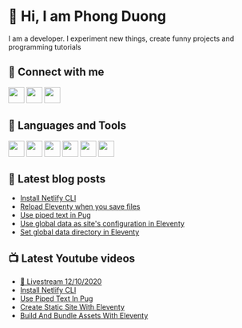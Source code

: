 # 👋 Hi, I am Phong Duong

I am a developer. I experiment new things, create funny projects and programming tutorials

## 🔗 Connect with me

[<img height="32" width="32" src="https://cdn.jsdelivr.net/npm/simple-icons@v3/icons/youtube.svg" />](https://www.youtube.com/channel/UCXykqt3V2-9bYXKWZRcH0rA)
[<img height="32" width="32" src="https://cdn.jsdelivr.net/npm/simple-icons@v3/icons/twitter.svg" />](https://twitter.com/koo_gio)
[<img height="32" width="32" src="https://cdn.jsdelivr.net/npm/simple-icons@v3/icons/facebook.svg" />](https://www.facebook.com/koogio)


## 🧰 Languages and Tools

[<img height="32" width="32" src="https://cdn.jsdelivr.net/npm/simple-icons@v3/icons/javascript.svg" />](javascript)
[<img height="32" width="32" src="https://cdn.jsdelivr.net/npm/simple-icons@v3/icons/html5.svg" />](html5)
[<img height="32" width="32" src="https://cdn.jsdelivr.net/npm/simple-icons@v3/icons/css3.svg" />](css3)
[<img height="32" width="32" src="https://cdn.jsdelivr.net/npm/simple-icons@v3/icons/node-dot-js.svg" />](nodejs)
[<img height="32" width="32" src="https://cdn.jsdelivr.net/npm/simple-icons@v3/icons/react.svg" />](react)
[<img height="32" width="32" src="https://cdn.jsdelivr.net/npm/simple-icons@v3/icons/vue-dot-js.svg" />](vue)

## 📝 Latest blog posts

<!-- BLOG-POST-LIST:START -->
- [Install Netlify CLI](https://phongduong.dev/blog/install-netlify-cli/)
- [Reload Eleventy when you save files](https://phongduong.dev/blog/reload-eleventy-when-you-save-files/)
- [Use piped text in Pug](https://phongduong.dev/blog/use-piped-text-in-pug/)
- [Use global data as site's configuration in Eleventy](https://phongduong.dev/blog/use-global-data-as-site-s-configuration-in-eleventy/)
- [Set global data directory in Eleventy](https://phongduong.dev/blog/set-global-data-directory-in-eleventy/)
<!-- BLOG-POST-LIST:END -->

## 📺 Latest Youtube videos

<!-- YOUTUBE-VIDEO-LIST:START -->
- [🔴 Livestream 12/10/2020](https://www.youtube.com/watch?v=Yjd42Au20Bw)
- [Install Netlify CLI](https://www.youtube.com/watch?v=8xTvogLQQBU)
- [Use Piped Text In Pug](https://www.youtube.com/watch?v=uHiYnlf01Hc)
- [Create Static Site With Eleventy](https://www.youtube.com/watch?v=TEz4QlzlrSA)
- [Build And Bundle Assets With Eleventy](https://www.youtube.com/watch?v=ftTwZmGCSrk)
<!-- YOUTUBE-VIDEO-LIST:END -->
